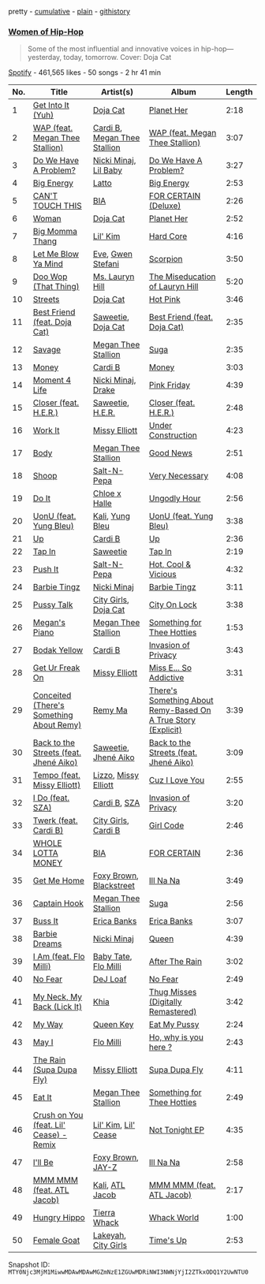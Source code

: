 pretty - [cumulative](/playlists/cumulative/37i9dQZF1DX5l9rcXWdrth.md) - [plain](/playlists/plain/37i9dQZF1DX5l9rcXWdrth) - [githistory](https://github.githistory.xyz/mackorone/spotify-playlist-archive/blob/main/playlists/plain/37i9dQZF1DX5l9rcXWdrth)

### [Women of Hip\-Hop](https://open.spotify.com/playlist/37i9dQZF1DX5l9rcXWdrth)

> Some of the most influential and innovative voices in hip\-hop—yesterday, today, tomorrow\. Cover: Doja Cat

[Spotify](https://open.spotify.com/user/spotify) - 461,565 likes - 50 songs - 2 hr 41 min

| No. | Title | Artist(s) | Album | Length |
|---|---|---|---|---|
| 1 | [Get Into It \(Yuh\)](https://open.spotify.com/track/0W6I02J9xcqK8MtSeosEXb) | [Doja Cat](https://open.spotify.com/artist/5cj0lLjcoR7YOSnhnX0Po5) | [Planet Her](https://open.spotify.com/album/1nAQbHeOWTfQzbOoFrvndW) | 2:18 |
| 2 | [WAP \(feat\. Megan Thee Stallion\)](https://open.spotify.com/track/4Oun2ylbjFKMPTiaSbbCih) | [Cardi B](https://open.spotify.com/artist/4kYSro6naA4h99UJvo89HB), [Megan Thee Stallion](https://open.spotify.com/artist/181bsRPaVXVlUKXrxwZfHK) | [WAP \(feat\. Megan Thee Stallion\)](https://open.spotify.com/album/2ogiazbrNEx0kQHGl5ZBTQ) | 3:07 |
| 3 | [Do We Have A Problem?](https://open.spotify.com/track/1PNs0uGru3TcrA94kpyGnc) | [Nicki Minaj](https://open.spotify.com/artist/0hCNtLu0JehylgoiP8L4Gh), [Lil Baby](https://open.spotify.com/artist/5f7VJjfbwm532GiveGC0ZK) | [Do We Have A Problem?](https://open.spotify.com/album/1fDcx48pkgRmOXQ3weT0ct) | 3:27 |
| 4 | [Big Energy](https://open.spotify.com/track/6Zu3aw7FfjAF9WA0fA81Oq) | [Latto](https://open.spotify.com/artist/3MdXrJWsbVzdn6fe5JYkSQ) | [Big Energy](https://open.spotify.com/album/58MbYehGOl5NAOdfWY5aHa) | 2:53 |
| 5 | [CAN'T TOUCH THIS](https://open.spotify.com/track/1LJYn86ysceH708AIkw0VZ) | [BIA](https://open.spotify.com/artist/6veh5zbFpm31XsPdjBgPER) | [FOR CERTAIN \(Deluxe\)](https://open.spotify.com/album/76j8Cihag4ps0oykYSo0Bc) | 2:26 |
| 6 | [Woman](https://open.spotify.com/track/6Uj1ctrBOjOas8xZXGqKk4) | [Doja Cat](https://open.spotify.com/artist/5cj0lLjcoR7YOSnhnX0Po5) | [Planet Her](https://open.spotify.com/album/1nAQbHeOWTfQzbOoFrvndW) | 2:52 |
| 7 | [Big Momma Thang](https://open.spotify.com/track/0JRB0l3igltUQX1OmKyORy) | [Lil' Kim](https://open.spotify.com/artist/5tth2a3v0sWwV1C7bApBdX) | [Hard Core](https://open.spotify.com/album/39xHAZmTUSQJyXt6ebpjKT) | 4:16 |
| 8 | [Let Me Blow Ya Mind](https://open.spotify.com/track/3RmKpob8xzv1pzHEQrMJah) | [Eve](https://open.spotify.com/artist/4d3yvTptO48nOYTPBcPFZC), [Gwen Stefani](https://open.spotify.com/artist/4yiQZ8tQPux8cPriYMWUFP) | [Scorpion](https://open.spotify.com/album/6ZWL1xSTEvqs5A6dBh8vZw) | 3:50 |
| 9 | [Doo Wop \(That Thing\)](https://open.spotify.com/track/0uEp9E98JB5awlA084uaIg) | [Ms\. Lauryn Hill](https://open.spotify.com/artist/2Mu5NfyYm8n5iTomuKAEHl) | [The Miseducation of Lauryn Hill](https://open.spotify.com/album/1BZoqf8Zje5nGdwZhOjAtD) | 5:20 |
| 10 | [Streets](https://open.spotify.com/track/60ynsPSSKe6O3sfwRnIBRf) | [Doja Cat](https://open.spotify.com/artist/5cj0lLjcoR7YOSnhnX0Po5) | [Hot Pink](https://open.spotify.com/album/1MmVkhiwTH0BkNOU3nw5d3) | 3:46 |
| 11 | [Best Friend \(feat\. Doja Cat\)](https://open.spotify.com/track/2etHQJxIbV0soyPhelVs9Y) | [Saweetie](https://open.spotify.com/artist/6cK3NBO6uP7hh0oyuVELFl), [Doja Cat](https://open.spotify.com/artist/5cj0lLjcoR7YOSnhnX0Po5) | [Best Friend \(feat\. Doja Cat\)](https://open.spotify.com/album/28Yv9BE6ZI6dccK0sxbEq4) | 2:35 |
| 12 | [Savage](https://open.spotify.com/track/55CHeLEfn5iJ0IIkgaa4si) | [Megan Thee Stallion](https://open.spotify.com/artist/181bsRPaVXVlUKXrxwZfHK) | [Suga](https://open.spotify.com/album/6Lo6ylJg4qbFfxicPEOzMI) | 2:35 |
| 13 | [Money](https://open.spotify.com/track/2GGMabyHXnJmjY6CXhhB2e) | [Cardi B](https://open.spotify.com/artist/4kYSro6naA4h99UJvo89HB) | [Money](https://open.spotify.com/album/2drqVzCt52KiDxKgl0Rq0P) | 3:03 |
| 14 | [Moment 4 Life](https://open.spotify.com/track/1ia019RqDK2o4QiANR1Dyn) | [Nicki Minaj](https://open.spotify.com/artist/0hCNtLu0JehylgoiP8L4Gh), [Drake](https://open.spotify.com/artist/3TVXtAsR1Inumwj472S9r4) | [Pink Friday](https://open.spotify.com/album/3LJhoYn4nnHmvPRO3ppbsl) | 4:39 |
| 15 | [Closer \(feat\. H.E.R.\)](https://open.spotify.com/track/1dKe9VEGUSNfzn5MDvm6SJ) | [Saweetie](https://open.spotify.com/artist/6cK3NBO6uP7hh0oyuVELFl), [H.E.R.](https://open.spotify.com/artist/3Y7RZ31TRPVadSFVy1o8os) | [Closer \(feat\. H.E.R.\)](https://open.spotify.com/album/5IZ3qMtXKXAleWBxB7vWen) | 2:48 |
| 16 | [Work It](https://open.spotify.com/track/3jagJCUbdqhDSPuxP8cAqF) | [Missy Elliott](https://open.spotify.com/artist/2wIVse2owClT7go1WT98tk) | [Under Construction](https://open.spotify.com/album/6DeU398qrJ1bLuryetSmup) | 4:23 |
| 17 | [Body](https://open.spotify.com/track/0A1hoCfMLkiAgvhWkkucJa) | [Megan Thee Stallion](https://open.spotify.com/artist/181bsRPaVXVlUKXrxwZfHK) | [Good News](https://open.spotify.com/album/0KjckH1EE6HRRurMIXSc0r) | 2:51 |
| 18 | [Shoop](https://open.spotify.com/track/0Pu71wxadDlB8fJXfjIjeJ) | [Salt\-N\-Pepa](https://open.spotify.com/artist/7wqtxqI3eo7Gn1P7SpP6cQ) | [Very Necessary](https://open.spotify.com/album/2W2EmEpud13QHlhCFS9P8g) | 4:08 |
| 19 | [Do It](https://open.spotify.com/track/35Dh5MnCUPLN3XyAVtQff3) | [Chloe x Halle](https://open.spotify.com/artist/0AsThoR4KZSVktALiNcQwW) | [Ungodly Hour](https://open.spotify.com/album/1ReoUTt497nUg3u1ERgYwS) | 2:56 |
| 20 | [UonU \(feat\. Yung Bleu\)](https://open.spotify.com/track/3udY2LgfOU8GOWBnoYmFsP) | [Kali](https://open.spotify.com/artist/1YRqgFNXqRyMDRr8ClS1NL), [Yung Bleu](https://open.spotify.com/artist/3KNIG74xSTc3dj0TRy7pGX) | [UonU \(feat\. Yung Bleu\)](https://open.spotify.com/album/1OGeBW31RYFKWz9jtey1B7) | 3:38 |
| 21 | [Up](https://open.spotify.com/track/1XXimziG1uhM0eDNCZCrUl) | [Cardi B](https://open.spotify.com/artist/4kYSro6naA4h99UJvo89HB) | [Up](https://open.spotify.com/album/5BNrcvfbLyADks4RXPW7VP) | 2:36 |
| 22 | [Tap In](https://open.spotify.com/track/4Hpib09wXgD84w4uwTPnYD) | [Saweetie](https://open.spotify.com/artist/6cK3NBO6uP7hh0oyuVELFl) | [Tap In](https://open.spotify.com/album/3XpOIE22NDEl5VSguQGv2h) | 2:19 |
| 23 | [Push It](https://open.spotify.com/track/6sT9MWlJManry3EQwf4V80) | [Salt\-N\-Pepa](https://open.spotify.com/artist/7wqtxqI3eo7Gn1P7SpP6cQ) | [Hot, Cool & Vicious](https://open.spotify.com/album/5QFYPgLGw6DYz8S3TrLM2d) | 4:32 |
| 24 | [Barbie Tingz](https://open.spotify.com/track/2qsQ8eVDPmobZpvDxQCVQu) | [Nicki Minaj](https://open.spotify.com/artist/0hCNtLu0JehylgoiP8L4Gh) | [Barbie Tingz](https://open.spotify.com/album/0cjXPqSbbBhwSJiqkoyviO) | 3:11 |
| 25 | [Pussy Talk](https://open.spotify.com/track/5EzL7hGT9g2Tvqsy158Lu9) | [City Girls](https://open.spotify.com/artist/37hAfseJWi0G3Scife12Il), [Doja Cat](https://open.spotify.com/artist/5cj0lLjcoR7YOSnhnX0Po5) | [City On Lock](https://open.spotify.com/album/4VzVHSPoh9MP85THaTfYpN) | 3:38 |
| 26 | [Megan's Piano](https://open.spotify.com/track/4HyVMzg0sUQsdOxRvSO8Ka) | [Megan Thee Stallion](https://open.spotify.com/artist/181bsRPaVXVlUKXrxwZfHK) | [Something for Thee Hotties](https://open.spotify.com/album/6B26OzQRObxAp1tbf8jeTq) | 1:53 |
| 27 | [Bodak Yellow](https://open.spotify.com/track/6KBYefIoo7KydImq1uUQlL) | [Cardi B](https://open.spotify.com/artist/4kYSro6naA4h99UJvo89HB) | [Invasion of Privacy](https://open.spotify.com/album/4KdtEKjY3Gi0mKiSdy96ML) | 3:43 |
| 28 | [Get Ur Freak On](https://open.spotify.com/track/6zsk6uF3MxfIeHPlubKBvR) | [Missy Elliott](https://open.spotify.com/artist/2wIVse2owClT7go1WT98tk) | [Miss E..\. So Addictive](https://open.spotify.com/album/20t54K6C80QQH7vbcpfJcP) | 3:31 |
| 29 | [Conceited \(There's Something About Remy\)](https://open.spotify.com/track/2OcBwebjQsdJy76zWvLQvn) | [Remy Ma](https://open.spotify.com/artist/39mHYiNmLR7p8PXNG8Wll6) | [There's Something About Remy\-Based On A True Story \(Explicit\)](https://open.spotify.com/album/3fsD8zvVTghKqePQ19oKLO) | 3:39 |
| 30 | [Back to the Streets \(feat\. Jhené Aiko\)](https://open.spotify.com/track/3MEruRteiUZXkStfTlZqRn) | [Saweetie](https://open.spotify.com/artist/6cK3NBO6uP7hh0oyuVELFl), [Jhené Aiko](https://open.spotify.com/artist/5ZS223C6JyBfXasXxrRqOk) | [Back to the Streets \(feat\. Jhené Aiko\)](https://open.spotify.com/album/5Qg2XXhV3sxOgfbXtAhU3N) | 3:09 |
| 31 | [Tempo \(feat\. Missy Elliott\)](https://open.spotify.com/track/6nBQFAIVFmAx2oZ8p6lUg6) | [Lizzo](https://open.spotify.com/artist/56oDRnqbIiwx4mymNEv7dS), [Missy Elliott](https://open.spotify.com/artist/2wIVse2owClT7go1WT98tk) | [Cuz I Love You](https://open.spotify.com/album/6dFFcYQ8VhifgdKgYY5LYL) | 2:55 |
| 32 | [I Do \(feat\. SZA\)](https://open.spotify.com/track/1f5PNhkNgUpvDEeZfcIlO1) | [Cardi B](https://open.spotify.com/artist/4kYSro6naA4h99UJvo89HB), [SZA](https://open.spotify.com/artist/7tYKF4w9nC0nq9CsPZTHyP) | [Invasion of Privacy](https://open.spotify.com/album/4KdtEKjY3Gi0mKiSdy96ML) | 3:20 |
| 33 | [Twerk \(feat\. Cardi B\)](https://open.spotify.com/track/0RRm4OS5ymfZryXBuj0G2m) | [City Girls](https://open.spotify.com/artist/37hAfseJWi0G3Scife12Il), [Cardi B](https://open.spotify.com/artist/4kYSro6naA4h99UJvo89HB) | [Girl Code](https://open.spotify.com/album/6zzs0HMzEPRotJaEJe8uwJ) | 2:46 |
| 34 | [WHOLE LOTTA MONEY](https://open.spotify.com/track/5yorXJWdBan1Vlh116ZtQ7) | [BIA](https://open.spotify.com/artist/6veh5zbFpm31XsPdjBgPER) | [FOR CERTAIN](https://open.spotify.com/album/5B857SgrQIAmcJGj0sFOSg) | 2:36 |
| 35 | [Get Me Home](https://open.spotify.com/track/6Xo9osN1HErsEJoqwj4eDg) | [Foxy Brown](https://open.spotify.com/artist/1wvlC6NwleHt1iRD6d5X2C), [Blackstreet](https://open.spotify.com/artist/2P3cjUru4H3fhSXXNxE9kA) | [Ill Na Na](https://open.spotify.com/album/6qLC4weRVEetELyQQgkAMk) | 3:49 |
| 36 | [Captain Hook](https://open.spotify.com/track/1E3VQQWFQAPJkXfYHjqWoI) | [Megan Thee Stallion](https://open.spotify.com/artist/181bsRPaVXVlUKXrxwZfHK) | [Suga](https://open.spotify.com/album/6Lo6ylJg4qbFfxicPEOzMI) | 2:56 |
| 37 | [Buss It](https://open.spotify.com/track/25j0Sape7qZbq6ZPLFefTT) | [Erica Banks](https://open.spotify.com/artist/2SXhbucehn00OBVKhzxDyM) | [Erica Banks](https://open.spotify.com/album/5d0diKuXWPHNxon86lnjOJ) | 3:07 |
| 38 | [Barbie Dreams](https://open.spotify.com/track/6Poyf51k7W3NKnsGwAI90B) | [Nicki Minaj](https://open.spotify.com/artist/0hCNtLu0JehylgoiP8L4Gh) | [Queen](https://open.spotify.com/album/2acDkDTWdNFie1HjcFa4Ny) | 4:39 |
| 39 | [I Am \(feat\. Flo Milli\)](https://open.spotify.com/track/4E7ZbuJH3NddjnMWLstkRq) | [Baby Tate](https://open.spotify.com/artist/3IJ21966TwNZI24MwZHMu4), [Flo Milli](https://open.spotify.com/artist/08PvCOlef4xdOr20jFSTPd) | [After The Rain](https://open.spotify.com/album/0ne4ND8fxiwMDH8OK0sAn6) | 3:02 |
| 40 | [No Fear](https://open.spotify.com/track/2H881m3JRA8lpuuwaQL6zy) | [DeJ Loaf](https://open.spotify.com/artist/7kFfY4UjNdNyaeUgLIEbIF) | [No Fear](https://open.spotify.com/album/35uDNZkjmhAEnV3sz9A7jI) | 2:49 |
| 41 | [My Neck, My Back \(Lick It\)](https://open.spotify.com/track/5r29mFrurlVBbqJzjr2XW6) | [Khia](https://open.spotify.com/artist/3q7isf09BuwXLyR2khBs60) | [Thug Misses \(Digitally Remastered\)](https://open.spotify.com/album/4Xa2dq99gQqzGj4vq0rGoV) | 3:42 |
| 42 | [My Way](https://open.spotify.com/track/5NnwiqW2KwXYN4wl6ahYsn) | [Queen Key](https://open.spotify.com/artist/3IhYHKVt0Q9vxCCwiCHahR) | [Eat My Pussy](https://open.spotify.com/album/0SWNsyNKAJHshqiYkbE3er) | 2:24 |
| 43 | [May I](https://open.spotify.com/track/1GcXzijYzyfMq6wryZjYW5) | [Flo Milli](https://open.spotify.com/artist/08PvCOlef4xdOr20jFSTPd) | [Ho, why is you here ?](https://open.spotify.com/album/49FIsErcdC5rfTFhRpPZ7P) | 2:43 |
| 44 | [The Rain \(Supa Dupa Fly\)](https://open.spotify.com/track/2WRzpLD8qDRrxMXc63E5WJ) | [Missy Elliott](https://open.spotify.com/artist/2wIVse2owClT7go1WT98tk) | [Supa Dupa Fly](https://open.spotify.com/album/6UkdyvPElK6JDkyeRClbI2) | 4:11 |
| 45 | [Eat It](https://open.spotify.com/track/4V5Dv8IjHNTk2YJzU9vgsW) | [Megan Thee Stallion](https://open.spotify.com/artist/181bsRPaVXVlUKXrxwZfHK) | [Something for Thee Hotties](https://open.spotify.com/album/6B26OzQRObxAp1tbf8jeTq) | 2:49 |
| 46 | [Crush on You \(feat\. Lil' Cease\) \- Remix](https://open.spotify.com/track/2LP2uDQQ7eLMcUVE4aOpAV) | [Lil' Kim](https://open.spotify.com/artist/5tth2a3v0sWwV1C7bApBdX), [Lil' Cease](https://open.spotify.com/artist/6V4zyNV40Zyu5MGlhD0i8g) | [Not Tonight EP](https://open.spotify.com/album/6ziNUlW26RQhiHOdJpSyVD) | 4:35 |
| 47 | [I'll Be](https://open.spotify.com/track/6Ag4SYLUGFdnJrCwUIb4mT) | [Foxy Brown](https://open.spotify.com/artist/1wvlC6NwleHt1iRD6d5X2C), [JAY\-Z](https://open.spotify.com/artist/3nFkdlSjzX9mRTtwJOzDYB) | [Ill Na Na](https://open.spotify.com/album/6qLC4weRVEetELyQQgkAMk) | 2:58 |
| 48 | [MMM MMM \(feat\. ATL Jacob\)](https://open.spotify.com/track/7GLqR9ToJLb0PV3XyNAWNm) | [Kali](https://open.spotify.com/artist/1YRqgFNXqRyMDRr8ClS1NL), [ATL Jacob](https://open.spotify.com/artist/7jAs1uPnpfNmT6e5qtEPxq) | [MMM MMM \(feat\. ATL Jacob\)](https://open.spotify.com/album/5IPRVG3Ph5zixjdC49LKdu) | 2:17 |
| 49 | [Hungry Hippo](https://open.spotify.com/track/0WpDeBJ22LcwF4QoERQOTv) | [Tierra Whack](https://open.spotify.com/artist/4lPl9gqgox3JDiaJ1yklKh) | [Whack World](https://open.spotify.com/album/3ogNAkUhvQy0cFOfLoR6Y8) | 1:00 |
| 50 | [Female Goat](https://open.spotify.com/track/3GvtfWTRoialUPNCbDjdtI) | [Lakeyah](https://open.spotify.com/artist/77gMBvQ2frbQAPyCeoYGm7), [City Girls](https://open.spotify.com/artist/37hAfseJWi0G3Scife12Il) | [Time's Up](https://open.spotify.com/album/3N4tO5aWP6z6LH44hPPApi) | 2:53 |

Snapshot ID: `MTY0Njc3MjM1MiwwMDAwMDAwMGZmNzE1ZGUwMDRiNWI3NWNjYjI2ZTkxODQ1Y2UwNTU0`

